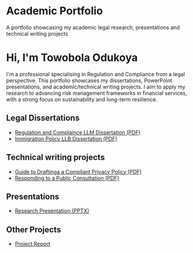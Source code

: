 # Academic Portfolio
A portfolio showcasing my academic legal research, presentations and technical writing projects 
# Hi, I'm Towobola Odukoya  

I'm a professional specialising in Regulation and Compliance from a legal perspective. This portfolio showcases my dissertations, PowerPoint presentations, and academic/technical writing projects. I aim to apply my research to advancing risk management frameworks in financial services, with a strong focus on sustainability and long-term resilience.

## Legal Dissertations
- [Regulation and Complaince LLM Dissertation (PDF)](https://github.com/Towobola-Od/academic-portfolio/blob/main/LLM%20Data%20Protection%20Dissertation.pdf)
- [Immigration Policy LLB Dissertation (PDF)](https://github.com/Towobola-Od/academic-portfolio/blob/main/LLB%20Dissertation%20Immigration%20Law%20.pdf) 
  
## Technical writing projects
- [Guide to Draftinga a Compliant Privacy Policy (PDF)](https://github.com/Towobola-Od/academic-portfolio/blob/main/Guide%20to%20writing%20a%20Compliant%20privacy%20policy%20.pdf)
- [Responding to a Public Consultation (PDF)](https://github.com/Towobola-Od/academic-portfolio/blob/main/Responding%20to%20a%20Public%20Call%20.pdf)

## Presentations
- [Research Presentation (PPTX)](Presentations/my-talk.pptx)

## Other Projects
- [Project Report](Other-Projects/project-report.pdf)

